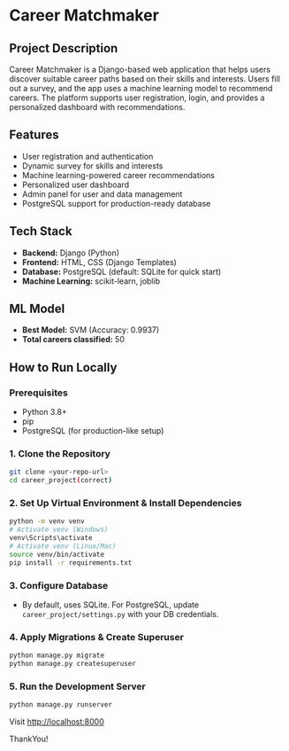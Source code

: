 # Career Matchmaker

## Project Description
Career Matchmaker is a Django-based web application that helps users discover suitable career paths based on their skills and interests. Users fill out a survey, and the app uses a machine learning model to recommend careers. The platform supports user registration, login, and provides a personalized dashboard with recommendations.

## Features
- User registration and authentication
- Dynamic survey for skills and interests
- Machine learning-powered career recommendations
- Personalized user dashboard
- Admin panel for user and data management
- PostgreSQL support for production-ready database

## Tech Stack
- **Backend:** Django (Python)
- **Frontend:** HTML, CSS (Django Templates)
- **Database:** PostgreSQL (default: SQLite for quick start)
- **Machine Learning:** scikit-learn, joblib

## ML Model
- **Best Model:** SVM (Accuracy: 0.9937)
- **Total careers classified:** 50

## How to Run Locally

### Prerequisites
- Python 3.8+
- pip
- PostgreSQL (for production-like setup)

### 1. Clone the Repository
```sh
git clone <your-repo-url>
cd career_project(correct)
```

### 2. Set Up Virtual Environment & Install Dependencies
```sh
python -m venv venv
# Activate venv (Windows)
venv\Scripts\activate
# Activate venv (Linux/Mac)
source venv/bin/activate
pip install -r requirements.txt
```

### 3. Configure Database
- By default, uses SQLite. For PostgreSQL, update `career_project/settings.py` with your DB credentials.

### 4. Apply Migrations & Create Superuser
```sh
python manage.py migrate
python manage.py createsuperuser
```

### 5. Run the Development Server
```sh
python manage.py runserver
```
Visit [http://localhost:8000](http://localhost:8000)

ThankYou!
